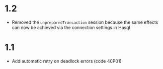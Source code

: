 # 1.2

- Removed the `unpreparedTransaction` session because the same effects can now be achieved via the connection settings in Hasql

# 1.1

- Add automatic retry on deadlock errors (code 40P01)
